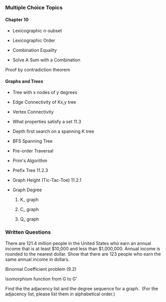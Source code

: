 
### Multiple Choice Topics

#### Chapter 10

- Lexicographic n-subset

- Lexicographic Order

- Combination Equality

- Solve A Sum with a Combination

Proof by contradiction theorem

#### Graphs and Trees

- Tree with x nodes of y degrees

- Edge Connectivity of Kx,y tree

- Vertex Connectivity

- What properties satisfy a set 11.3

- Depth first search on a spanning K tree

- BFS Spanning Tree

- Pre-order Traversal

- Prim's Algorithm

- Prefix Tree 11.2.3

- Graph Height (Tic-Tac-Toe) 11.2.1

- Graph Degree

	1) K_ graph

	2) C_ graph

	3) Q_ graph

### Written Questions

There are 121.4 million people in the United States who earn an annual income that is at least $10,000 and less than $1,000,000. Annual income is rounded to the nearest dollar. Show that there are 123 people who earn the same annual income in dollars.

Binomial Coefficient problem (9.2)

Isomorphism function from G to G'

Find the the adjacency list and the degree sequence for a graph.  (For the adjacency list, please list them in alphabetical order.)